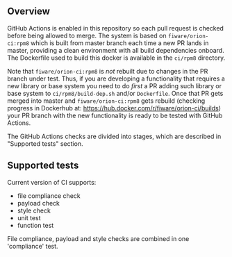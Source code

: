 ## Overview
GitHub Actions is enabled in this repository so each pull request is checked before being allowed to merge.
The system is based on `fiware/orion-ci:rpm8` which is built from master branch each time a new PR lands in master,
providing a clean environment with all build dependencies onboard. The Dockerfile used to build this docker is available
in the `ci/rpm8` directory.

Note that `fiware/orion-ci:rpm8` is *not* rebuilt due to changes in the PR branch under test. Thus, if you are developing
a functionality that requires a new library or base system you need to do *first* a PR adding such library or base system
to `ci/rpm8/build-dep.sh` and/or `Dockerfile`. Once that PR gets merged into master and `fiware/orion-ci:rpm8` gets rebuild
(checking progress in Dockerhub at: https://hub.docker.com/r/fiware/orion-ci/builds) your PR branch with the new 
functionality is ready to be tested with GitHub Actions.

The GitHub Actions checks are divided into stages, which are described in "Supported tests" section.

## Supported tests
Current version of CI supports:
* file compliance check
* payload check
* style check
* unit test
* function test

File compliance, payload and style checks are combined in one 'compliance' test.

